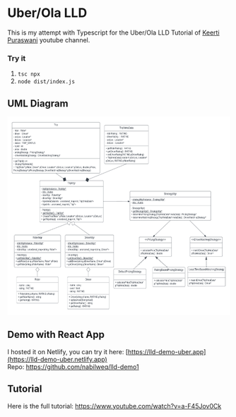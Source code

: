 # Uber/Ola LLD

This is my attempt with Typescript for the Uber/Ola LLD Tutorial of [Keerti Puraswani](https://www.youtube.com/@KeertiPurswani) youtube channel.

### Try it

1. `tsc npx` <br>
2. `node dist/index.js`


## UML Diagram
<img src="https://github.com/nabilweq/lld-0-uber/blob/main/uber_lld.png" width=550px height=450px>

## Demo with React App

I hosted it on Netlify, you can try it here: [https://lld-demo-uber.app](https://lld-demo-uber.netlify.app) <br>
Repo: https://github.com/nabilweq/lld-demo1


## Tutorial

Here is the full tutorial: https://www.youtube.com/watch?v=a-F45Jov0Ck



